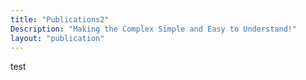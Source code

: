 ```yaml
---
title: "Publications2"
Description: "Making the Complex Simple and Easy to Understand!"
layout: "publication"
---
```


test